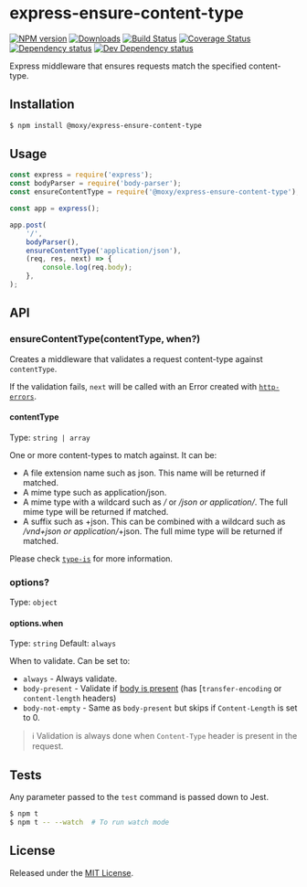 # express-ensure-content-type

[![NPM version][npm-image]][npm-url] [![Downloads][downloads-image]][npm-url] [![Build Status][build-status-image]][build-status-url] [![Coverage Status][codecov-image]][codecov-url] [![Dependency status][david-dm-image]][david-dm-url] [![Dev Dependency status][david-dm-dev-image]][david-dm-dev-url]

[npm-url]:https://npmjs.org/package/@moxy/express-ensure-content-type
[downloads-image]:https://img.shields.io/npm/dm/@moxy/express-ensure-content-type.svg
[npm-image]:https://img.shields.io/npm/v/@moxy/express-ensure-content-type.svg
[build-status-url]:https://github.com/moxystudio/express-ensure-content-type/actions
[build-status-image]:https://img.shields.io/github/workflow/status/moxystudio/express-ensure-content-type/Node%20CI/master
[codecov-url]:https://codecov.io/gh/moxystudio/express-ensure-content-type
[codecov-image]:https://img.shields.io/codecov/c/github/moxystudio/express-ensure-content-type/master.svg
[david-dm-url]:https://david-dm.org/moxystudio/express-ensure-content-type
[david-dm-image]:https://img.shields.io/david/moxystudio/express-ensure-content-type.svg
[david-dm-dev-url]:https://david-dm.org/moxystudio/express-ensure-content-type?type=dev
[david-dm-dev-image]:https://img.shields.io/david/dev/moxystudio/express-ensure-content-type.svg

Express middleware that ensures requests match the specified content-type.

## Installation

```sh
$ npm install @moxy/express-ensure-content-type
```

## Usage

```js
const express = require('express');
const bodyParser = require('body-parser');
const ensureContentType = require('@moxy/express-ensure-content-type');

const app = express();

app.post(
    '/',
    bodyParser(),
    ensureContentType('application/json'),
    (req, res, next) => {
        console.log(req.body);
    },
);
```

## API

### ensureContentType(contentType, when?)

Creates a middleware that validates a request content-type against `contentType`.

If the validation fails, `next` will be called with an Error created with [`http-errors`](https://www.npmjs.com/package/http-errors).

#### contentType

Type: `string | array`

One or more content-types to match against. It can be:

- A file extension name such as json. This name will be returned if matched.
- A mime type such as application/json.
- A mime type with a wildcard such as */* or */json or application/*. The full mime type will be returned if matched.
- A suffix such as +json. This can be combined with a wildcard such as */vnd+json or application/*+json. The full mime type will be returned if matched.

Please check [`type-is`](https://github.com/jshttp/type-is#typeisismediatype-types) for more information.

### options?

Type: `object`

#### options.when

Type: `string`
Default: `always`

When to validate. Can be set to:

- `always` - Always validate.
- `body-present` - Validate if [body is present](https://www.w3.org/Protocols/rfc2616/rfc2616-sec4.html#sec4.3) (has [`transfer-encoding` or `content-length` headers)
- `body-not-empty` - Same as `body-present` but skips if `Content-Length` is set to 0.

> ℹ️ Validation is always done when `Content-Type` header is present in the request.

## Tests

Any parameter passed to the `test` command is passed down to Jest.

```sh
$ npm t
$ npm t -- --watch  # To run watch mode
```

## License

Released under the [MIT License](https://opensource.org/licenses/mit-license.php).
